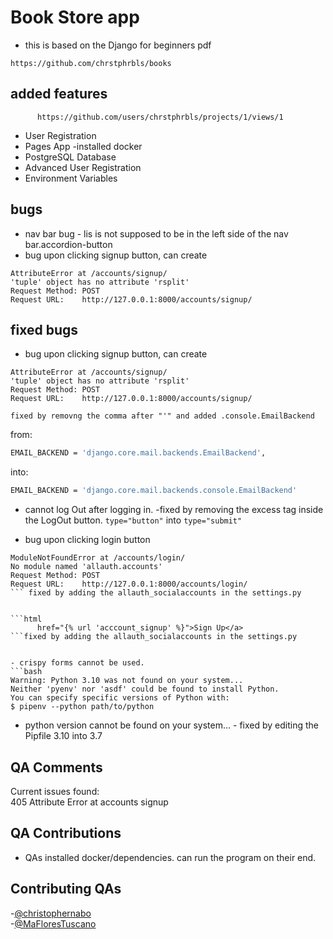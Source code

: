 # Book Store app
- this is based on the Django for beginners pdf
```link
https://github.com/chrstphrbls/books
```

## added features
```link
      https://github.com/users/chrstphrbls/projects/1/views/1
```
- User Registration
- Pages App
 -installed docker
- PostgreSQL Database
- Advanced User Registration
- Environment Variables

## bugs
- nav bar bug - lis is not supposed to be in the left side of the nav bar.accordion-button
- bug upon clicking signup button, can create
```
AttributeError at /accounts/signup/
'tuple' object has no attribute 'rsplit'
Request Method:	POST
Request URL:	http://127.0.0.1:8000/accounts/signup/
```


## fixed bugs
- bug upon clicking signup button, can create
```
AttributeError at /accounts/signup/
'tuple' object has no attribute 'rsplit'
Request Method:	POST
Request URL:	http://127.0.0.1:8000/accounts/signup/

fixed by removng the comma after "'" and added .console.EmailBackend 
```

from:
```bash
EMAIL_BACKEND = 'django.core.mail.backends.EmailBackend',
```

into:
```bash
EMAIL_BACKEND = 'django.core.mail.backends.console.EmailBackend'
```

- cannot log Out after logging in. -fixed by removing the excess tag inside the LogOut button. `type="button"` into `type="submit"`

- bug upon clicking login button
```
ModuleNotFoundError at /accounts/login/
No module named 'allauth.accounts'
Request Method:	POST
Request URL:	http://127.0.0.1:8000/accounts/login/
``` fixed by adding the allauth_socialaccounts in the settings.py


```html
      href="{% url 'acccount_signup' %}">Sign Up</a>
```fixed by adding the allauth_socialaccounts in the settings.py


- crispy forms cannot be used. 
```bash
Warning: Python 3.10 was not found on your system...
Neither 'pyenv' nor 'asdf' could be found to install Python.
You can specify specific versions of Python with:
$ pipenv --python path/to/python
```
- python version cannot be found on your system... - fixed by editing the Pipfile 3.10 into 3.7

## QA Comments
Current issues found:  
405
Attribute Error at accounts signup

## QA Contributions
- QAs installed docker/dependencies. can run the program on their end.

## Contributing QAs
-[@christophernabo](https://github.com/christophernabo)  
-[@MaFloresTuscano](https://github.com/MaFloresTuscano)

